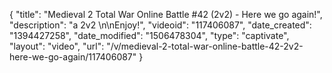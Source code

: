 {
    "title": "Medieval 2 Total War Online Battle #42 (2v2) - Here we go again!",
    "description": "a 2v2 \n\nEnjoy!",
    "videoid": "117406087",
    "date_created": "1394427258",
    "date_modified": "1506478304",
    "type": "captivate",
    "layout": "video",
    "url": "\/v\/medieval-2-total-war-online-battle-42-2v2-here-we-go-again\/117406087"
}